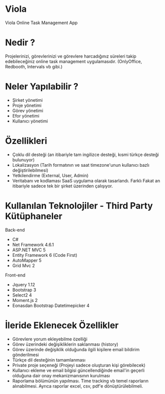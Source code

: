 # Viola
Viola Online Task Management App

# Nedir ?
Projelerinizi, görevlerinizi ve görevlere harcadığınız süreleri takip edebileceğiniz online task management uygulamasıdır. (OnlyOffice, Redbooth, Intervals vb gibi.)

# Neler Yapılabilir ?
- Şirket yönetimi
- Proje yönetimi
- Görev yönetimi
- Efor yönetimi
- Kullanıcı yönetimi

# Özellikleri
- Çoklu dil desteği (an itibariyle tam ingilizce desteği, kısmi türkçe desteği bulunuyor)
- Lokalizasyon (Tarih formatının ve saat timezone'unun kullanıcı bazlı değiştirilebilmesi)
- Yetkilendirme (External, User, Admin)
- Veritabanı ve kodlaması SaaS uygulama olarak tasarlandı. Farklı Fakat an itibariyle sadece tek bir şirket üzerinden çalışıyor.

# Kullanılan Teknolojiler - Third Party Kütüphaneler
Back-end
- C#
- Net Framework 4.6.1
- ASP.NET MVC 5
- Entity Framework 6 (Code First)
- AutoMapper 5
- Grid Mvc 2

Front-end
- Jquery 1.12
- Bootstrap 3
- Select2 4
- Moment.js 2
- Eonasdan Bootstrap Datetimepicker 4


# İleride Eklenecek Özellikler
- Görevlere yorum ekleyebilme özelliği
- Görev üzerindeki değişikliklerin saklanması (history)
- Görev üzerinde değişiklik olduğunda ilgili kişilere email bildirim gönderilmesi
- Türkçe dil desteğinin tamamlanması
- Private proje seçeneği (Projeyi sadece oluşturan kişi görebilecek)
- Kullanıcı ekleme ve email bilgisi güncellendiğinde email'in geçerli olduğuna dair onay mekanizmanısının kurulması
- Raporlama bölümünün yapılması. Time tracking vb temel raporların alınabilmesi. Ayrıca raporlar excel, csv, pdf'e dönüştürülebilmeli.
